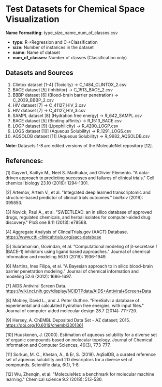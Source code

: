 # Test Datasets for Chemical Space Visualization

**Name Formatting:** type_size_name_num_of_classes.csv

- **type:** R->Regression and C->Classification
- **size:** Number of instances in the dataset
- **name:** Name of dataset
- **num_of_classes:** Number of classes (Classification only)

##  Datasets and Sources

1. Clintox dataset [1-4] (Toxicity) -> C_1484_CLINTOX_2.csv
2. BACE dataset [5] (Inhibitor) -> C_1513_BACE_2.csv
3. BBBP dataset [6] (Blood-brain barrier penetration) -> C_2039_BBBP_2.csv
4. HIV dataset [7] -> C_41127_HIV_2.csv
5. HIV dataset [7] -> C_41127_HIV_3.csv
6. SAMPL dataset [8] (Hydration free energy) -> R_642_SAMPL.csv
7. BACE dataset [5] (Binding affinity) -> R_1513_BACE.csv
8. LOGP dataset [9] (Lipophilicity) -> R_4200_LOGP.csv
9. LOGS dataset [10] (Aqueous Solubility) -> R_1291_LOGS.csv
10. AQSOLDB dataset [11] (Aqueous Solubility) -> R_9982_AQSOLDB.csv

**Note:** Datasets 1-8 are edited versions of the MoleculeNet repository [12].

## References:
[1] Gayvert, Kaitlyn M., Neel S. Madhukar, and Olivier Elemento. "A data-driven approach to predicting successes and failures of clinical trials." Cell chemical biology 23.10 (2016): 1294-1301.

[2] Artemov, Artem V., et al. "Integrated deep learned transcriptomic and structure-based predictor of clinical trials outcomes." bioRxiv (2016): 095653.

[3] Novick, Paul A., et al. "SWEETLEAD: an in silico database of approved drugs, regulated chemicals, and herbal isolates for computer-aided drug discovery." PloS one 8.11 (2013): e79568.

[4] Aggregate Analysis of ClincalTrials.gov (AACT) Database. https://www.ctti-clinicaltrials.org/aact-database

[5] Subramanian, Govindan, et al. "Computational modeling of β-secretase 1 (BACE-1) inhibitors using ligand based approaches." Journal of chemical information and modeling 56.10 (2016): 1936-1949.

[6] Martins, Ines Filipa, et al. "A Bayesian approach to in silico blood-brain barrier penetration modeling." Journal of chemical information and modeling 52.6 (2012): 1686-1697.

[7] AIDS Antiviral Screen Data. https://wiki.nci.nih.gov/display/NCIDTPdata/AIDS+Antiviral+Screen+Data

[8] Mobley, David L., and J. Peter Guthrie. "FreeSolv: a database of experimental and calculated hydration free energies, with input files." Journal of computer-aided molecular design 28.7 (2014): 711-720.

[9] Hersey, A. ChEMBL Deposited Data Set - AZ dataset; 2015. https://doi.org/10.6019/chembl3301361

[10] Huuskonen, J. (2000). Estimation of aqueous solubility for a diverse set of organic compounds based on molecular topology. Journal of Chemical Information and Computer Sciences, 40(3), 773-777.

[11] Sorkun, M. C., Khetan, A., & Er, S. (2019). AqSolDB, a curated reference set of aqueous solubility and 2D descriptors for a diverse set of compounds. Scientific data, 6(1), 1-8.

[12] Wu, Zhenqin, et al. "MoleculeNet: a benchmark for molecular machine learning." Chemical science 9.2 (2018): 513-530.
